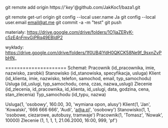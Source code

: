 git remote add origin https://'*key*'@github.com/JakKoc1/baza1.git

git remote get-url origin
git config --local user.name Ja
git config --local user.email email@at.me
git commit -a -m "test"
git push

materiały:
https://drive.google.com/drive/folders/1O1jaZERyK-c5zE4nFmvGiPRq49EBIdP2

wykłady:
https://drive.google.com/drive/folders/1f0UB4lYdH0QKCK58Ne9f_9sxnZvPbHN_

=====================
Schemat:
Pracownik (id_pracownika, imie, nazwisko, zarobki)
Stanowisko (id_stanowiska, specyfikacja, usluga)
Klient (id_klienta, imie, nazwisko, telefon, samochod, email, typ_samochodu)
Usluga (id_uslugi, typ_samochodu, cena, czas, nazwa_uslugi)
Zlecenie (id_zlecenia, id_pracownika, id_klienta, id_uslugi, data, godzina, cena, stan_zlecenia)
Typ_samochodu (id_typu, nazwa)


Usluga(1, 'osobowy', 160.00, 30, 'wymiana opon, alusy')
Klient(1, 'Jan', 'Kowalski', '666 666 666', 'Audi', 'a@a.pl', 'osobowy')
Stanowisko(1, 1, 'osobowe, ciezarowe, autobusy, tramwaje')
Pracownik(1, 'Tomasz', 'Nowak', 10000)
Zlecenie (1, 1, 1, 1, 21.06.2000, 16:00, 999, 'pf')
